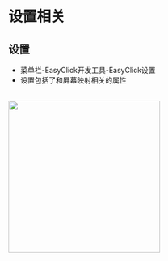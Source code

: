 
# 设置相关
## 设置
- 菜单栏-EasyClick开发工具-EasyClick设置
- 设置包括了和屏幕映射相关的属性
<br/>
<img src='/zh-cn/images/settings-1.jpg' width='300' >

